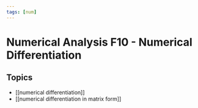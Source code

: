 ```yaml
---
tags: [num]
---
```

# Numerical Analysis F10 - Numerical Differentiation

## Topics
- [[numerical differentiation]]
- [[numerical differentiation in matrix form]]